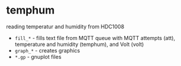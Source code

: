 # temphum

reading temperatur and humidity from HDC1008

* `fill_*` - fills text file from MQTT queue with MQTT attempts (att),
             temperature and humidity (temphum), and Volt (volt)
* `graph_*` - creates graphics
* `*.gp` - gnuplot files
